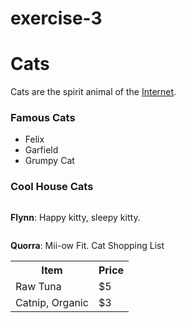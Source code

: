 # exercise-3

<!DOCTYPE html>
<html>

<head>
  <meta charset="utf-8">
  <title>index</title>
</head>

<body>
<h1>Cats</h1>

<p>Cats are the spirit animal of the <a href="https://www.w3.org/">Internet</a>.</p>

<h3>Famous Cats</h3>
<ul>
  <li>Felix</li>
  <li>Garfield</li>
  <li>Grumpy Cat</li>
</ul>

<h3>Cool House Cats</h3>
<img src="" alt ="">
<p><strong>Flynn</strong>: Happy kitty, sleepy kitty.</p>
<img src="" alt ="">
<p><strong>Quorra</strong>: Mii-ow Fit. Cat Shopping List</p>

<table>
<tr>
  <th><strong>Item</strong></th>
  <th><strong>Price</strong></th>
</tr>
<tr>
  <td>Raw Tuna</td>
  <td>$5</td>
</tr>
<tr>
  <td>Catnip, Organic</td>
  <td>$3</td>
</tr>
</table>
</body>
</html>
